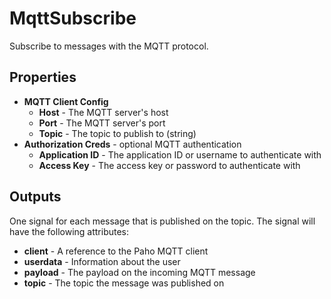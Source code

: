 MqttSubscribe
===========
Subscribe to messages with the MQTT protocol.

Properties
----------
- **MQTT Client Config**
	- **Host** - The MQTT server's host
	- **Port** - The MQTT server's port
	- **Topic** - The topic to publish to (string)
- **Authorization Creds** - optional MQTT authentication
	- **Application ID** - The application ID or username to authenticate with
	- **Access Key** - The access key or password to authenticate with

Outputs
-------

One signal for each message that is published on the topic. The signal will have the following attributes:

  - **client** - A reference to the Paho MQTT client
  - **userdata** - Information about the user
  - **payload** - The payload on the incoming MQTT message
  - **topic** - The topic the message was published on
